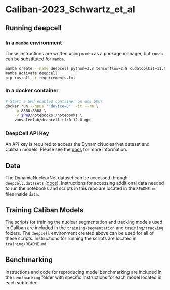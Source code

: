 # Caliban-2023_Schwartz_et_al

## Running deepcell

### In a `mamba` environment
These instructions are written using `mamba` as a package manager, but `conda` can be substituted for `mamba`.

```bash
mamba create --name deepcell python=3.8 tensorflow=2.8 cudatoolkit=11.8.0 ipykernel -c conda-forge
mamba activate deepcell
pip install -r requirements.txt
```

### In a docker container
```bash
# Start a GPU enabled container on one GPUs
docker run --gpus '"device=0"' -it --rm \
    -p 8888:8888 \
    -v $PWD/notebooks:/notebooks \
    vanvalenlab/deepcell-tf:0.12.8-gpu
```

### DeepCell API Key
An API key is required to access the DynamicNuclearNet dataset and Caliban models. Please see the [docs](https://deepcell.readthedocs.io/en/master/API-key.html) for more information.

## Data
The DynamicNuclearNet dataset can be accessed through `deepcell.datasets` ([docs](https://deepcell.readthedocs.io/en/master/data-gallery/dynamicnuclearnet.html)). Instructions for accessing additional data needed to run the notebooks and scripts in this repo are located in the `README.md` files inside `data`.

## Training Caliban Models
The scripts for training the nuclear segmentation and tracking models used in Caliban are included in the `training/segmentation` and `training/tracking` folders. The `deepcell` environment created above can be used for all of these scripts. Instructions for running the scripts are located in `training/README.md`.

## Benchmarking
Instructions and code for reproducing model benchmarking are included in the `benchmarking` folder with specific instructions for each model located in each subfolder.
